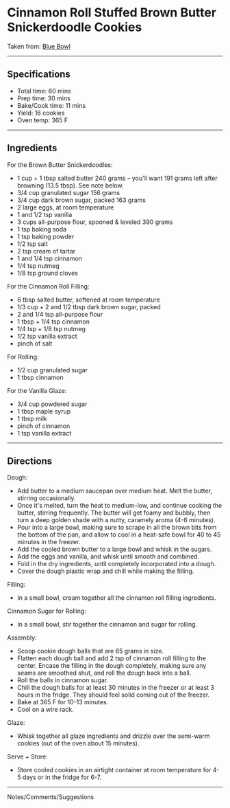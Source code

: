 # Cinnamon Roll Stuffed Brown Butter Snickerdoodle Cookies

Taken from:
[Blue Bowl](https://bluebowlrecipes.com/perfect-snickerdoodle-cookies/)

---
## Specifications
- Total time: 60 mins
- Prep time: 30 mins
- Bake/Cook time: 11 mins
- Yield: 16 cookies
- Oven temp: 365 F


---
## Ingredients

For the Brown Butter Snickerdoodles:
- 1 cup + 1 tbsp salted butter 240 grams – you'll want 191 grams left after browning (13.5 tbsp). See note below.
- 3/4 cup granulated sugar 156 grams
- 3/4 cup dark brown sugar, packed 163 grams
- 2 large eggs, at room temperature
- 1 and 1/2 tsp vanilla
- 3 cups all-purpose flour, spooned & leveled 390 grams
- 1 tsp baking soda
- 1 tsp baking powder
- 1/2 tsp salt
- 2 tsp cream of tartar
- 1 and 1/4 tsp cinnamon
- 1/4 tsp nutmeg
- 1/8 tsp ground cloves

For the Cinnamon Roll Filling:
- 6 tbsp salted butter, softened at room temperature
- 1/3 cup + 2 and 1/2 tbsp dark brown sugar, packed
- 2 and 1/4 tsp all-purpose flour
- 1 tbsp + 1/4 tsp cinnamon
- 1/4 tsp + 1/8 tsp nutmeg
- 1/2 tsp vanilla extract
- pinch of salt

For Rolling:
- 1/2 cup granulated sugar
- 1 tbsp cinnamon

For the Vanilla Glaze:
- 3/4 cup powdered sugar
- 1 tbsp maple syrup
- 1 tbsp milk
- pinch of cinnamon
- 1 tsp vanilla extract


---
## Directions

Dough:
- Add butter to a medium saucepan over medium heat. Melt the butter, stirring occasionally. 
- Once it's melted, turn the heat to medium-low, and continue cooking the butter, stirring frequently. The butter will get foamy and bubbly, then turn a deep golden shade with a nutty, caramely aroma (4-6 minutes).
- Pour into a large bowl, making sure to scrape in all the brown bits from the bottom of the pan, and allow to cool in a heat-safe bowl for 40 to 45 minutes in the freezer.
- Add the cooled brown butter to a large bowl and whisk in the sugars. 
- Add the eggs and vanilla, and whisk until smooth and combined.
- Fold in the dry ingredients, until completely incorporated into a dough.
- Cover the dough plastic wrap and chill while making the filling.

Filling: 
- In a small bowl, cream together all the cinnamon roll filling ingredients.

Cinnamon Sugar for Rolling: 
- In a small bowl, stir together the cinnamon and sugar for rolling.

Assembly:
- Scoop cookie dough balls that are 65 grams in size. 
- Flatten each dough ball and add 2 tsp of cinnamon roll filling to the center. Encase the filling in the dough completely, making sure any seams are smoothed shut, and roll the dough back into a ball.
- Roll the balls in cinnamon sugar.
- Chill the dough balls for at least 30 minutes in the freezer or at least 3 hours in the fridge. They should feel solid coming out of the freezer.
- Bake at 365 F for 10-13 minutes. 
- Cool on a wire rack. 

Glaze: 
- Whisk together all glaze ingredients and drizzle over the semi-warm cookies (out of the oven about 15 minutes).

Serve + Store: 
- Store cooled cookies in an airtight container at room temperature for 4-5 days or in the fridge for 6-7.



---
Notes/Comments/Suggestions

